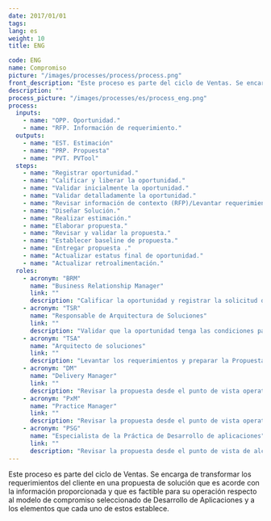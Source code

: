 ```yaml
---
date: 2017/01/01
tags:
lang: es
weight: 10
title: ENG

code: ENG
name: Compromiso
picture: "/images/processes/process/process.png"
front_description: "Este proceso es parte del ciclo de Ventas. Se encarga de transformar los requerimientos del cliente en una propuesta de solución que es acorde con  la información proporcionada y que es factible para  su operación respecto al modelo de compromiso  seleccionado de Desarrollo de Aplicaciones y a los elementos que cada uno de estos establece."
description: ""
process_picture: "/images/processes/es/process_eng.png"
process:
  inputs:
    - name: "OPP. Oportunidad."
    - name: "RFP. Información de requerimiento."
  outputs:
    - name: "EST. Estimación"
    - name: "PRP. Propuesta"
    - name: "PVT. PVTool"
  steps:
    - name: "Registrar oportunidad."
    - name: "Calificar y liberar la oportunidad."
    - name: "Validar inicialmente la oportunidad."
    - name: "Validar detalladamente la oportunidad."
    - name: "Revisar información de contexto (RFP)/Levantar requerimiento."
    - name: "Diseñar Solución."
    - name: "Realizar estimación."
    - name: "Elaborar propuesta."
    - name: "Revisar y validar la propuesta."
    - name: "Establecer baseline de propuesta."
    - name: "Entregar propuesta ."
    - name: "Actualizar estatus final de oportunidad."
    - name: "Actualizar retroalimentación."
  roles:
    - acronym: "BRM"
      name: "Business Relationship Manager"
      link: ""
      description: "Calificar la oportunidad y registrar la solicitud de elaboración de propuesta, Revisar la propuesta previa entrega al cliente."
    - acronym: "TSR"
      name: "Responsable de Arquitectura de Soluciones"
      link: ""
      description: "Validar que la oportunidad tenga las condiciones para su elaboración."
    - acronym: "TSA"
      name: "Arquitecto de soluciones"
      link: ""
      description: "Levantar los requerimientos y preparar la Propuesta."
    - acronym: "DM"
      name: "Delivery Manager"
      link: ""
      description: "Revisar la propuesta desde el punto de vista operativo y económico."
    - acronym: "PxM"
      name: "Practice Manager"
      link: ""
      description: "Revisar la propuesta desde el punto de vista operativo y económico, cuando pasan de cierto monto."
    - acronym: "PSG"
      name: "Especialista de la Práctica de Desarrollo de aplicaciones"
      link: ""
      description: "Revisar la propuesta desde el punto de vista de alcance funcional, técnico y de estrategia de ejecución."
---
```

Este proceso es parte del ciclo de Ventas. Se encarga de transformar los requerimientos del cliente en una propuesta de solución que es acorde con  la información proporcionada y que es factible para  su operación respecto al modelo de compromiso  seleccionado de Desarrollo de Aplicaciones y a los elementos que cada uno de estos establece.
